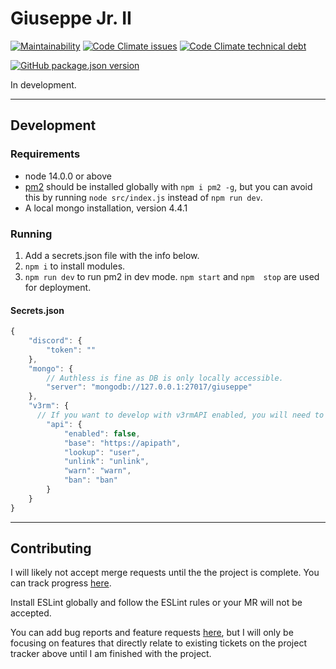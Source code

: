 # Giuseppe Jr. II

[![Maintainability](https://api.codeclimate.com/v1/badges/409e726dc858ae9e6df5/maintainability)](https://codeclimate.com/github/SegFault-Verm/GiuseppeJrTheSecond/maintainability)
[![Code Climate issues](https://img.shields.io/codeclimate/issues/SegFault-Verm/GiuseppeJrTheSecond?color=45d298)](https://codeclimate.com/github/SegFault-Verm/GiuseppeJrTheSecond/maintainability)
[![Code Climate technical debt](https://img.shields.io/codeclimate/tech-debt/SegFault-Verm/GiuseppeJrTheSecond?color=45d298)](https://codeclimate.com/github/SegFault-Verm/GiuseppeJrTheSecond/maintainability)

[![GitHub package.json version](https://img.shields.io/github/package-json/v/SegFault-Verm/GiuseppeJrTheSecond)](https://github.com/SegFault-Verm/GiuseppeJrTheSecond/projects/1)

In development.

___

## Development

### Requirements
* node 14.0.0 or above
* [pm2](https://www.npmjs.com/package/pm2) should be installed globally with `npm i pm2 -g`, but you can avoid this by running `node src/index.js` instead of `npm run dev`.
* A local mongo installation, version 4.4.1
### Running
1) Add a secrets.json file with the info below.
2) `npm i` to install modules.
3) `npm run dev` to run pm2 in dev mode. `npm start` and `npm  stop` are used for deployment.

#### Secrets.json
```js
{
    "discord": {
        "token": ""
    },
    "mongo": {
        // Authless is fine as DB is only locally accessible.
        "server": "mongodb://127.0.0.1:27017/giuseppe"
    },
    "v3rm": {
      // If you want to develop with v3rmAPI enabled, you will need to stub it.
        "api": { 
            "enabled": false,
            "base": "https://apipath",
            "lookup": "user",
            "unlink": "unlink",
            "warn": "warn",
            "ban": "ban"
        }
    }
}

```

---
## Contributing

I will likely not accept merge requests until the the project is complete. You can track progress [here](https://github.com/SegFault-Verm/GiuseppeJrTheSecond).

Install ESLint globally and follow the ESLint rules or your MR will not be accepted.

You can add bug reports and feature requests [here](https://github.com/SegFault-Verm/GiuseppeJrTheSecond/issues), but I will only be focusing on features that directly relate to existing tickets on the project tracker above until I am finished with the project.
